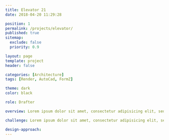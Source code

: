 ```yaml
---
title: Elevator 21
date: 2018-04-20 11:29:28

position: 1
permalink: /projects/elevator/
published: true
sitemap:
  exclude: false
  priority: 0.9

layout: page
template: project
header: false

categories: [Architecture]
tags: [Render, AutoCad, FormZ]

theme: dark
color: black

role: Drafter

overview: Lorem ipsum dolor sit amet, consectetur adipisicing elit, sed do eiusmod tempor incididunt ut labore et dolore magna aliqua. Ut enim ad minim veniam, quis nostrud exercitation ullamco laboris nisi ut aliquip ex ea commodo consequat.

challenge: Lorem ipsum dolor sit amet, consectetur adipisicing elit, sed do eiusmod tempor incididunt ut labore et dolore magna aliqua. Ut enim ad minim veniam, quis nostrud exercitation ullamco laboris nisi ut aliquip ex ea commodo consequat. Duis aute irure dolor in reprehenderit in voluptate velit esse cillum dolore eu fugiat nulla pariatur. Excepteur sint occaecat cupidatat non proident, sunt in culpa qui officia deserunt mollit anim id est laborum.

design-approach:
---
```


